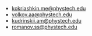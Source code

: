 - kokriashkin.me@phystech.edu
- volkov.aa@phystech.edu
- kudrinskii.am@phystech.edu
- romanov.ss@phystech.edu

